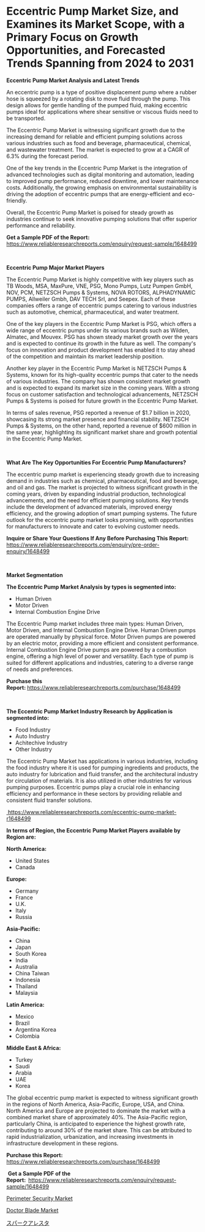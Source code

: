 <p><h1>Eccentric Pump Market Size, and Examines its Market Scope, with a Primary Focus on Growth Opportunities, and Forecasted Trends Spanning from 2024 to 2031</h1></p><p><strong>Eccentric Pump Market Analysis and Latest Trends</strong></p>
<p><p>An eccentric pump is a type of positive displacement pump where a rubber hose is squeezed by a rotating disk to move fluid through the pump. This design allows for gentle handling of the pumped fluid, making eccentric pumps ideal for applications where shear sensitive or viscous fluids need to be transported.</p><p>The Eccentric Pump Market is witnessing significant growth due to the increasing demand for reliable and efficient pumping solutions across various industries such as food and beverage, pharmaceutical, chemical, and wastewater treatment. The market is expected to grow at a CAGR of 6.3% during the forecast period.</p><p>One of the key trends in the Eccentric Pump Market is the integration of advanced technologies such as digital monitoring and automation, leading to improved pump performance, reduced downtime, and lower maintenance costs. Additionally, the growing emphasis on environmental sustainability is driving the adoption of eccentric pumps that are energy-efficient and eco-friendly.</p><p>Overall, the Eccentric Pump Market is poised for steady growth as industries continue to seek innovative pumping solutions that offer superior performance and reliability.</p></p>
<p><strong>Get a Sample PDF of the Report:&nbsp;</strong> <a href="https://www.reliableresearchreports.com/enquiry/request-sample/1648499">https://www.reliableresearchreports.com/enquiry/request-sample/1648499</a></p>
<p>&nbsp;</p>
<p><strong>Eccentric Pump Major Market Players</strong></p>
<p><p>The Eccentric Pump Market is highly competitive with key players such as TB Woods, MSA, MaxPure, VNE, PSG, Mono Pumps, Lutz Pumpen GmbH, NOV, PCM, NETZSCH Pumps & Systems, NOVA ROTORS, ALPHADYNAMIC PUMPS, Allweiler Gmbh, DAV TECH Srl, and Seepex. Each of these companies offers a range of eccentric pumps catering to various industries such as automotive, chemical, pharmaceutical, and water treatment.</p><p>One of the key players in the Eccentric Pump Market is PSG, which offers a wide range of eccentric pumps under its various brands such as Wilden, Almatec, and Mouvex. PSG has shown steady market growth over the years and is expected to continue its growth in the future as well. The company's focus on innovation and product development has enabled it to stay ahead of the competition and maintain its market leadership position.</p><p>Another key player in the Eccentric Pump Market is NETZSCH Pumps & Systems, known for its high-quality eccentric pumps that cater to the needs of various industries. The company has shown consistent market growth and is expected to expand its market size in the coming years. With a strong focus on customer satisfaction and technological advancements, NETZSCH Pumps & Systems is poised for future growth in the Eccentric Pump Market.</p><p>In terms of sales revenue, PSG reported a revenue of $1.7 billion in 2020, showcasing its strong market presence and financial stability. NETZSCH Pumps & Systems, on the other hand, reported a revenue of $600 million in the same year, highlighting its significant market share and growth potential in the Eccentric Pump Market.</p></p>
<p>&nbsp;</p>
<p><strong>What Are The Key Opportunities For Eccentric Pump Manufacturers?</strong></p>
<p><p>The eccentric pump market is experiencing steady growth due to increasing demand in industries such as chemical, pharmaceutical, food and beverage, and oil and gas. The market is projected to witness significant growth in the coming years, driven by expanding industrial production, technological advancements, and the need for efficient pumping solutions. Key trends include the development of advanced materials, improved energy efficiency, and the growing adoption of smart pumping systems. The future outlook for the eccentric pump market looks promising, with opportunities for manufacturers to innovate and cater to evolving customer needs.</p></p>
<p><strong>Inquire or Share Your Questions If Any Before Purchasing This Report:</strong> <a href="https://www.reliableresearchreports.com/enquiry/pre-order-enquiry/1648499">https://www.reliableresearchreports.com/enquiry/pre-order-enquiry/1648499</a></p>
<p>&nbsp;</p>
<p><strong>Market Segmentation</strong></p>
<p><strong>The Eccentric Pump Market Analysis by types is segmented into:</strong></p>
<p><ul><li>Human Driven</li><li>Motor Driven</li><li>Internal Combustion Engine Drive</li></ul></p>
<p><p>The Eccentric Pump market includes three main types: Human Driven, Motor Driven, and Internal Combustion Engine Drive. Human Driven pumps are operated manually by physical force. Motor Driven pumps are powered by an electric motor, providing a more efficient and consistent performance. Internal Combustion Engine Drive pumps are powered by a combustion engine, offering a high level of power and versatility. Each type of pump is suited for different applications and industries, catering to a diverse range of needs and preferences.</p></p>
<p><strong>Purchase this Report:&nbsp;</strong><a href="https://www.reliableresearchreports.com/purchase/1648499">https://www.reliableresearchreports.com/purchase/1648499</a></p>
<p>&nbsp;</p>
<p><strong>The Eccentric Pump Market Industry Research by Application is segmented into:</strong></p>
<p><ul><li>Food Industry</li><li>Auto Industry</li><li>Achitechive Industry</li><li>Other Industry</li></ul></p>
<p><p>The Eccentric Pump Market has applications in various industries, including the food industry where it is used for pumping ingredients and products, the auto industry for lubrication and fluid transfer, and the architectural industry for circulation of materials. It is also utilized in other industries for various pumping purposes. Eccentric pumps play a crucial role in enhancing efficiency and performance in these sectors by providing reliable and consistent fluid transfer solutions.</p></p>
<p><a href="https://www.reliableresearchreports.com/eccentric-pump-market-r1648499">&nbsp;https://www.reliableresearchreports.com/eccentric-pump-market-r1648499</a></p>
<p><strong>In terms of Region, the Eccentric Pump Market Players available by Region are:</strong></p>
<p>
    <p> <strong> North America: </strong>
        <ul>
            <li>United States</li>
            <li>Canada</li>
        </ul>
        </p> 
    <p> <strong> Europe: </strong>
        <ul>
            <li>Germany</li>
            <li>France</li>
            <li>U.K.</li>
            <li>Italy</li>
            <li>Russia</li>
        </ul>
        </p> 
    <p> <strong> Asia-Pacific: </strong>
        <ul>
            <li>China</li>
            <li>Japan</li>
            <li>South Korea</li>
            <li>India</li>
            <li>Australia</li>
            <li>China Taiwan</li>
            <li>Indonesia</li>
            <li>Thailand</li>
            <li>Malaysia</li>
        </ul>
        </p> 
    <p> <strong> Latin America: </strong>
        <ul>
            <li>Mexico</li>
            <li>Brazil</li>
            <li>Argentina Korea</li>
            <li>Colombia</li>
        </ul>
        </p> 
    <p> <strong> Middle East & Africa: </strong>
        <ul>
            <li>Turkey</li>
            <li>Saudi</li>
            <li>Arabia</li>
            <li>UAE</li>
            <li>Korea</li>
        </ul>
    </p>
    </p>
<p><p>The global eccentric pump market is expected to witness significant growth in the regions of North America, Asia-Pacific, Europe, USA, and China. North America and Europe are projected to dominate the market with a combined market share of approximately 40%. The Asia-Pacific region, particularly China, is anticipated to experience the highest growth rate, contributing to around 30% of the market share. This can be attributed to rapid industrialization, urbanization, and increasing investments in infrastructure development in these regions.</p></p>
<p><strong>Purchase this Report: </strong><a href="https://www.reliableresearchreports.com/purchase/1648499">https://www.reliableresearchreports.com/purchase/1648499</a></p>
<p>&nbsp;<strong>Get a Sample PDF of the Report:&nbsp;&nbsp;</strong><a href="https://www.reliableresearchreports.com/enquiry/request-sample/1648499">https://www.reliableresearchreports.com/enquiry/request-sample/1648499</a></p>
<p><strong></strong></p>
<p><p><a href="https://meowing-lemming-dd3.notion.site/Perimeter-Security-Market-The-Key-To-Successful-Business-Strategy-Forecast-Till-2031-c51fc21fa40b4e85939add2acc5fd113">Perimeter Security Market</a></p><p><a href="https://cute-banjo-8ca.notion.site/Doctor-Blade-Market-Analysis-Its-CAGR-Market-Segmentation-and-Global-Industry-Overview-17192f1e4c1f4e3a9d447b906e0a29e7">Doctor Blade Market</a></p><p><a href="https://github.com/dadanedu33/Market-Research-Report-List-1/blob/main/235281330088.md">スパークアレスタ</a></p></p>